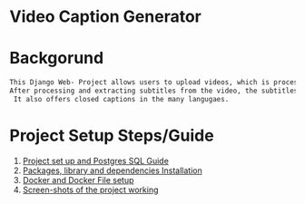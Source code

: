 # Video Caption Generator 

# Backgorund 
~~~diff
This Django Web- Project allows users to upload videos, which is processed in the background.
After processing and extracting subtitles from the video, the subtitles are returned to the frontend and integrated with the video
 It also offers closed captions in the many langugaes.
~~~

# Project Setup Steps/Guide 

1. [Project set up and Postgres SQL Guide](Documentation/postgres_guide.md)
2. [Packages, library and dependencies Installation](Documentation/packages_library.md)
3. [Docker and Docker File  setup ](Documentation/dockerguide.md)
4. [Screen-shots of the project working](screenshots)
